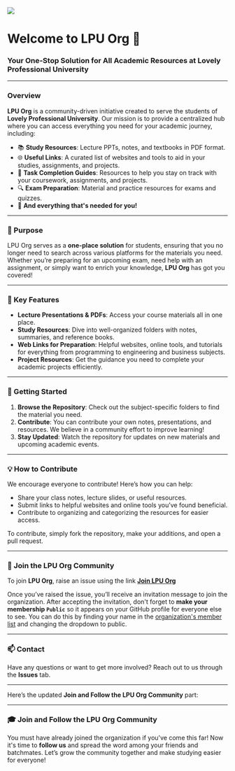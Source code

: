 <img src="https://github.com/user-attachments/assets/64b05fa1-d9c2-4983-99b4-e1508ec01dcb" />



# Welcome to **LPU Org** 🌟

### Your One-Stop Solution for All Academic Resources at Lovely Professional University

---

### Overview

**LPU Org** is a community-driven initiative created to serve the students of **Lovely Professional University**. Our mission is to provide a centralized hub where you can access everything you need for your academic journey, including:

- 📚 **Study Resources**: Lecture PPTs, notes, and textbooks in PDF format.
- 🌐 **Useful Links**: A curated list of websites and tools to aid in your studies, assignments, and projects.
- 📝 **Task Completion Guides**: Resources to help you stay on track with your coursework, assignments, and projects.
- 🔍 **Exam Preparation**: Material and practice resources for exams and quizzes.
- 📂 **And everything that's needed for you!**

---

### 📖 Purpose

LPU Org serves as a **one-place solution** for students, ensuring that you no longer need to search across various platforms for the materials you need. Whether you’re preparing for an upcoming exam, need help with an assignment, or simply want to enrich your knowledge, **LPU Org** has got you covered!

---

### 🎯 Key Features

- **Lecture Presentations & PDFs**: Access your course materials all in one place.
- **Study Resources**: Dive into well-organized folders with notes, summaries, and reference books.
- **Web Links for Preparation**: Helpful websites, online tools, and tutorials for everything from programming to engineering and business subjects.
- **Project Resources**: Get the guidance you need to complete your academic projects efficiently.

---

### 🚀 Getting Started

1. **Browse the Repository**: Check out the subject-specific folders to find the material you need.
2. **Contribute**: You can contribute your own notes, presentations, and resources. We believe in a community effort to improve learning!
3. **Stay Updated**: Watch the repository for updates on new materials and upcoming academic events.

---

### 💡 How to Contribute

We encourage everyone to contribute! Here’s how you can help:
- Share your class notes, lecture slides, or useful resources.
- Submit links to helpful websites and online tools you’ve found beneficial.
- Contribute to organizing and categorizing the resources for easier access.

To contribute, simply fork the repository, make your additions, and open a pull request.

---

### 🏅 Join the LPU Org Community

To join **LPU Org**, raise an issue using the link [**Join LPU Org**](https://github.com/LPU-Org/.github/issues/new?assignees=&labels=invite+me+to+LPU+Org&projects=&template=invitation.yml&title=Please+invite+me+to+LPU+Org)

Once you’ve raised the issue, you’ll receive an invitation message to join the organization. After accepting the invitation, don't forget to **make your membership `Public`** so it appears on your GitHub profile for everyone else to see. You can do this by finding your name in the [organization's member list](https://github.com/orgs/LPU-Org/people) and changing the dropdown to public.

---

### 📫 Contact

Have any questions or want to get more involved? Reach out to us through the **Issues** tab.

---

Here’s the updated **Join and Follow the LPU Org Community** part:

---

### 🎓 Join and Follow the LPU Org Community

You must have already joined the organization if you've come this far! Now it's time to **follow us** and spread the word among your friends and batchmates. Let’s grow the community together and make studying easier for everyone!
